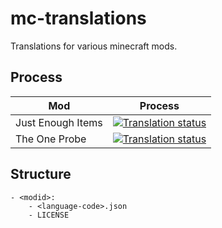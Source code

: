 # mc-translations

Translations for various minecraft mods.

## Process

| Mod | Process |
|-----|---------|
| Just Enough Items | [![Translation status](https://weblate.not4y.net/widgets/mc/-/jei/svg-badge.svg)](https://weblate.not4y.net/engage/mc/) |
| The One Probe | [![Translation status](https://weblate.not4y.net/widgets/mc/-/the-one-probe/svg-badge.svg)](https://weblate.not4y.net/engage/mc/) |

## Structure
```
- <modid>:
    - <language-code>.json
    - LICENSE
```
